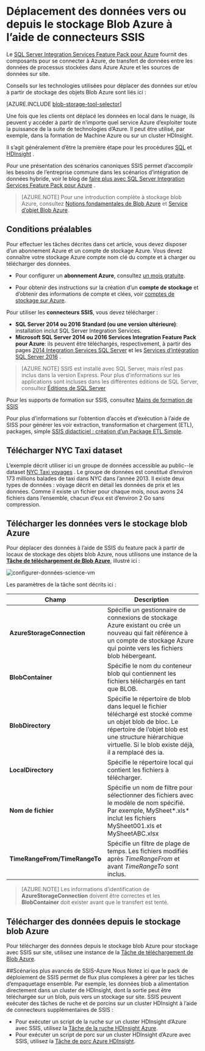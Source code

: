 <properties
    pageTitle="Déplacer les données vers ou depuis le stockage Blob Azure à l’aide de connecteurs SSIS | Microsoft Azure"
    description="Déplacer les données vers ou depuis le stockage Blob Azure à l’aide de connecteurs SSIS."
    services="machine-learning,storage"
    documentationCenter=""
    authors="bradsev"
    manager="jhubbard"
    editor="cgronlun" />

<tags
    ms.service="machine-learning"
    ms.workload="data-services"
    ms.tgt_pltfrm="na"
    ms.devlang="na"
    ms.topic="article"
    ms.date="09/14/2016"
    ms.author="bradsev" />

# <a name="move-data-to-or-from-azure-blob-storage-using-ssis-connectors"></a>Déplacement des données vers ou depuis le stockage Blob Azure à l’aide de connecteurs SSIS

Le [SQL Server Integration Services Feature Pack pour Azure](https://msdn.microsoft.com/library/mt146770.aspx) fournit des composants pour se connecter à Azure, de transfert de données entre les données de processus stockées dans Azure Azure et les sources de données sur site.

Conseils sur les technologies utilisées pour déplacer des données sur et/ou à partir de stockage des objets Blob Azure sont liés ici :

[AZURE.INCLUDE [blob-storage-tool-selector](../../includes/machine-learning-blob-storage-tool-selector.md)]


Une fois que les clients ont déplacé les données en local dans le nuage, ils peuvent y accéder à partir de n’importe quel service Azure d’exploiter toute la puissance de la suite de technologies d’Azure. Il peut être utilisé, par exemple, dans la formation de Machine Azure ou sur un cluster HDInsight.

Il s’agit généralement d’être la première étape pour les procédures [SQL](machine-learning-data-science-process-sql-walkthrough.md) et [HDInsight](machine-learning-data-science-process-hive-walkthrough.md) .

Pour une présentation des scénarios canoniques SSIS permet d’accomplir les besoins de l’entreprise commune dans les scénarios d’intégration de données hybride, voir le blog de [faire plus avec SQL Server Integration Services Feature Pack pour Azure](http://blogs.msdn.com/b/ssis/archive/2015/06/25/doing-more-with-sql-server-integration-services-feature-pack-for-azure.aspx) .

> [AZURE.NOTE] Pour une introduction complète à stockage blob Azure, consultez [Notions fondamentales de Blob Azure](../storage/storage-dotnet-how-to-use-blobs.md) et [Service d’objet Blob Azure](https://msdn.microsoft.com/library/azure/dd179376.aspx).

## <a name="prerequisites"></a>Conditions préalables

Pour effectuer les tâches décrites dans cet article, vous devez disposer d’un abonnement Azure et un compte de stockage Azure. Vous devez connaître votre stockage Azure compte nom clé du compte et à charger ou télécharger des données.

- Pour configurer un **abonnement Azure**, consultez [un mois gratuite](https://azure.microsoft.com/pricing/free-trial/).

- Pour obtenir des instructions sur la création d’un **compte de stockage** et d’obtenir des informations de compte et clées, voir [comptes de stockage sur Azure](../storage/storage-create-storage-account.md).


Pour utiliser les **connecteurs SSIS**, vous devez télécharger :

- **SQL Server 2014 ou 2016 Standard (ou une version ultérieure)**: installation inclut SQL Server Integration Services.
- **Microsoft SQL Server 2014 ou 2016 Services Integration Feature Pack pour Azure**: ils peuvent être téléchargés, respectivement, à partir des pages [2014 Integration Services SQL Server](http://www.microsoft.com/download/details.aspx?id=47366) et les [Services d’intégration SQL Server 2016](https://www.microsoft.com/download/details.aspx?id=49492) .

> [AZURE.NOTE] SSIS est installé avec SQL Server, mais n’est pas inclus dans la version Express. Pour plus d’informations sur les applications sont incluses dans les différentes éditions de SQL Server, consultez [Éditions de SQL Server](http://www.microsoft.com/en-us/server-cloud/products/sql-server-editions/)

Pour les supports de formation sur SSIS, consultez [Mains de formation de SSIS](http://www.microsoft.com/download/details.aspx?id=20766)

Pour plus d’informations sur l’obtention d’accès et d’exécution à l’aide de SISS pour générer les voir extraction, transformation et chargement (ETL), packages, simple [SSIS didacticiel : création d’un Package ETL Simple](https://msdn.microsoft.com/library/ms169917.aspx).

## <a name="download-nyc-taxi-dataset"></a>Télécharger NYC Taxi dataset  
L’exemple décrit utiliser ici un groupe de données accessible au public--le dataset [NYC Taxi voyages](http://www.andresmh.com/nyctaxitrips/) . Le groupe de données est constitué d’environ 173 millions balades de taxi dans NYC dans l’année 2013. Il existe deux types de données : voyage décrit en détail les données de prix et les données. Comme il existe un fichier pour chaque mois, nous avons 24 fichiers dans l’ensemble, chacun d’eux est d’environ 2 Go sans compression.


## <a name="upload-data-to-azure-blob-storage"></a>Télécharger les données vers le stockage blob Azure
Pour déplacer des données à l’aide de SSIS du feature pack à partir de locaux de stockage des objets blob Azure, nous utilisons une instance de la [**Tâche de téléchargement de Blob Azure**](https://msdn.microsoft.com/library/mt146776.aspx), illustré ici :

![configurer-données-science-vm](./media/machine-learning-data-science-move-data-to-azure-blob-using-ssis/ssis-azure-blob-upload-task.png)


Les paramètres de la tâche sont décrits ici :


Champ|Description|
----------------------|----------------|
**AzureStorageConnection**|Spécifie un gestionnaire de connexions de stockage Azure existant ou crée un nouveau qui fait référence à un compte de stockage Azure qui pointe vers les fichiers blob hébergeant.|
**BlobContainer**|Spécifie le nom du conteneur blob qui contiennent les fichiers téléchargés en tant que BLOB.|
**BlobDirectory**|Spécifie le répertoire de blob dans lequel le fichier téléchargé est stocké comme un objet blob de bloc. Le répertoire de l’objet blob est une structure hiérarchique virtuelle. Si le blob existe déjà, il a remplacé des ia.|
**LocalDirectory**|Spécifie le répertoire local qui contient les fichiers à télécharger.|
**Nom de fichier**|Spécifie un nom de filtre pour sélectionner des fichiers avec le modèle de nom spécifié. Par exemple, MySheet\*.xls\* inclut les fichiers MySheet001.xls et MySheetABC.xlsx|
**TimeRangeFrom/TimeRangeTo**|Spécifie un filtre de plage de temps. Les fichiers modifiés après *TimeRangeFrom* et avant *TimeRangeTo* sont inclus.|


> [AZURE.NOTE] Les informations d’identification de **AzureStorageConnection** doivent être correctes et les **BlobContainer** doit exister avant que le transfert est tenté.

## <a name="download-data-from-azure-blob-storage"></a>Télécharger des données depuis le stockage blob Azure

Pour télécharger des données depuis le stockage blob Azure pour stockage avec SSIS sur site, utilisez une instance de la [Tâche de téléchargement de Blob Azure](https://msdn.microsoft.com/library/mt146779.aspx).

##<a name="more-advanced-ssis-azure-scenarios"></a>Scénarios plus avancés de SSIS-Azure
Nous Notez ici que le pack de déploiement de SSIS permet de flux plus complexes à gérer par les tâches d’empaquetage ensemble. Par exemple, les données blob a alimentation directement dans un cluster de HDInsight, dont la sortie peut être téléchargée sur un blob, puis vers un stockage sur site. SSIS peuvent exécuter des tâches de ruche et de porcins sur un cluster HDInsight à l’aide de connecteurs supplémentaires de SSIS :

- Pour exécuter un script de la ruche sur un cluster HDInsight d’Azure avec SSIS, utilisez la [Tâche de la ruche HDInsight Azure](https://msdn.microsoft.com/library/mt146771.aspx).
- Pour exécuter un script de porc sur un cluster HDInsight d’Azure avec SSIS, utilisez la [Tâche de porc Azure HDInsight](https://msdn.microsoft.com/library/mt146781.aspx).
